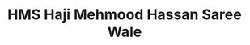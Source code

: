 ---
title: "HMS Haji Mehmood Hassan Saree Wale"
url: /karachi/hms-haji-mehmood-hassan-saree-wale/
shop: Kleidung
---
